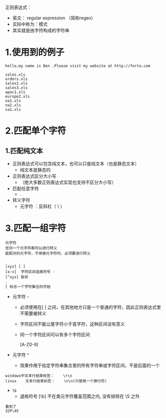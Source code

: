 正则表达式：

* 英文：			regular expression （简称regex）
* 实际中称为：模式
* 其实就是由字符构成的字符串

# 1.使用到的例子

```
hello,my name is Ben .Please visit my website at http://forta.com
```

```
sales.xls
orders.xls
sales2.xls
sales3.xls
apac1.xls
europe2.xls
na1.xls
na2.xls
sa1.xls
```



# 2.匹配单个字符

## 1.匹配纯文本

* 正则表达式可以包含纯文本，也可以只是纯文本（也是静态文本）
  * 纯文本是静态的
* 正则表达式区分大小写
  * （绝大多数正则表达式实现也支持不区分大小写）
* 匹配任意字符
  * .
* 转义字符
  * 元字符 ：反斜杠（ \ ） 

# 3.匹配一组字符

```
元字符
任何一个元字符都可以进行转义
能配对的元字符，不用做元字符时，必须要进行转义


[xyz] [ ]
[a-v]  字符区间连接符号 -
[^xyz] 取非 
.
[ 标志一个字符集合的开始
```

* 元字符 -

  * 必须使用在[ ] 之间，在其他地方只是一个普通的字符，因此正则表达式里不需要被转义

  * 字符区间不能让尾字符小于首字符，这种区间没有意义

  * 同一个字符区间可以有多个字符区间

    [A-Z0-9]

* 元字符 ^

  * 效果作用于给定字符串集合里的所有字符串或字符区间，不是后面的一个

```
windows中文本行结束标签：	\r\n
linux    文本行结束标签：	 \n\n(只使用一个换行符)
```

* \s
  * 退格符号 [\b] 不在类元字符覆盖范围之内, 没有排除在 \S 之外

```
看到了
32P\45
```

